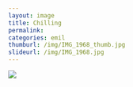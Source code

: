 ```yaml
---
layout: image
title: Chilling
permalink: 
categories: emil
thumburl: /img/IMG_1968_thumb.jpg
slideurl: /img/IMG_1968.jpg
---
```


![](/img/IMG_1968.jpg)


